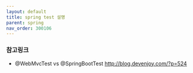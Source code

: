 ```yaml
---
layout: default
title: spring test 설명
parent: spring
nav_order: 300106
---
```


### 참고링크
* @WebMvcTest vs @SpringBootTest <http://blog.devenjoy.com/?p=524> 
